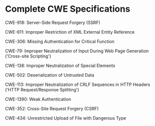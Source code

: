 

# Complete CWE Specifications

CWE-918: Server-Side Request Forgery (SSRF)

CWE-611: Improper Restriction of XML External Entity Reference

CWE-306: Missing Authentication for Critical Function

CWE-79: Improper Neutralization of Input During Web Page Generation ('Cross-site Scripting')

CWE-138: Improper Neutralization of Special Elements

CWE-502: Deserialization of Untrusted Data

CWE-113: Improper Neutralization of CRLF Sequences in HTTP Headers ('HTTP Request/Response Splitting')

CWE-1390: Weak Authentication

CWE-352: Cross-Site Request Forgery (CSRF)

CWE-434: Unrestricted Upload of File with Dangerous Type